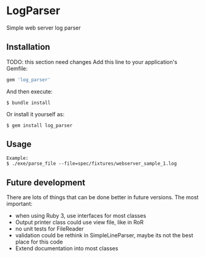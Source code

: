 # LogParser
Simple web server log parser

## Installation

TODO: this section need changes
Add this line to your application's Gemfile:

```ruby
gem 'log_parser'
```

And then execute:

    $ bundle install

Or install it yourself as:

    $ gem install log_parser

## Usage

    Example:
    $ ./exe/parse_file --file=spec/fixtures/webserver_sample_1.log

## Future development
There are lots of  things that can be done better in future versions.
The most important:
 * when using Ruby 3, use interfaces for most classes
 * Output printer class could use view file, like in RoR
 * no unit tests for FileReader
 * validation could be rethink in SimpleLineParser, maybe its not the best place for this code
 * Extend documentation into most classes
